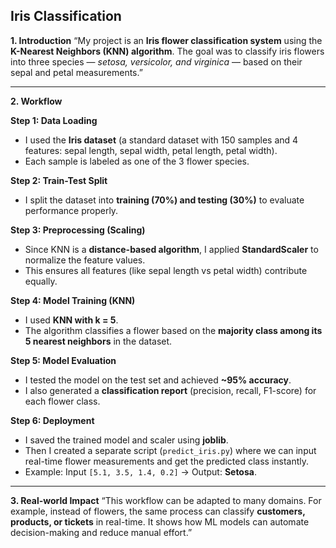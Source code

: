 ## Iris Classification 

**1. Introduction**
“My project is an **Iris flower classification system** using the **K-Nearest Neighbors (KNN) algorithm**. The goal was to classify iris flowers into three species — *setosa, versicolor, and virginica* — based on their sepal and petal measurements.”

---

**2. Workflow**

**Step 1: Data Loading**

* I used the **Iris dataset** (a standard dataset with 150 samples and 4 features: sepal length, sepal width, petal length, petal width).
* Each sample is labeled as one of the 3 flower species.

**Step 2: Train-Test Split**

* I split the dataset into **training (70%) and testing (30%)** to evaluate performance properly.

**Step 3: Preprocessing (Scaling)**

* Since KNN is a **distance-based algorithm**, I applied **StandardScaler** to normalize the feature values.
* This ensures all features (like sepal length vs petal width) contribute equally.

**Step 4: Model Training (KNN)**

* I used **KNN with k = 5**.
* The algorithm classifies a flower based on the **majority class among its 5 nearest neighbors** in the dataset.

**Step 5: Model Evaluation**

* I tested the model on the test set and achieved **~95% accuracy**.
* I also generated a **classification report** (precision, recall, F1-score) for each flower class.

**Step 6: Deployment**

* I saved the trained model and scaler using **joblib**.
* Then I created a separate script (`predict_iris.py`) where we can input real-time flower measurements and get the predicted class instantly.
* Example: Input `[5.1, 3.5, 1.4, 0.2]` → Output: **Setosa**.

---

**3. Real-world Impact**
“This workflow can be adapted to many domains. For example, instead of flowers, the same process can classify **customers, products, or tickets** in real-time. It shows how ML models can automate decision-making and reduce manual effort.”